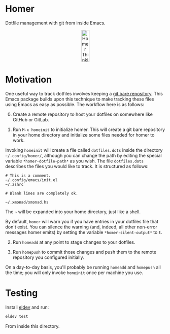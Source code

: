 # Homer
Dotfile management with git from inside Emacs.

<p align="center">
  <img src="https://upload.wikimedia.org/wikipedia/commons/1/1c/Homer_British_Museum.jpg" alt="Homer Thinking" width="25" height="100" />
</p>

# Motivation

One useful way to track dotfiles involves keeping a [git bare repository](https://www.atlassian.com/git/tutorials/dotfiles). This Emacs package builds upon this technique to make tracking these files using Emacs as easy as possible. The workflow here is as follows:

0. Create a remote repository to host your dotfiles on somewhere like GitHub or GitLab.

1. Run `M-x homeinit` to initialize homer. This will create a git bare repository in your home directory and initialize some files needed for homer to work.

Invoking `homeinit` will create a file called `dotfiles.dots` inside the directory `~/.config/homer/`, although you can change the path by editing the special variable `*homer-dotfile-path*` as you wish. The file `dotfiles.dots` describes the files you would like to track. It is structured as follows:

```
# This is a comment.
~/.config/emacs/init.el
~/.zshrc

# Blank lines are completely ok.

~/.xmonad/xmonad.hs
```

The `~` will be expanded into your home directory, just like a shell.

By default, `homer` will warn you if you have entries in your dotfiles file that don't exist. You can silence the warning (and, indeed, all other non-error messages homer emits) by setting the variable `*homer-silent-output*` to `t`.

2. Run `homeadd` at any point to stage changes to your dotfiles.

3. Run `homepush` to commit those changes and push them to the remote repository you configured initially.

On a day-to-day basis, you'll probably be running `homeadd` and `homepush` all the time; you will only invoke `homeinit` once per machine you use.

# Testing

Install [eldev](https://github.com/doublep/eldev) and run:

```sh
eldev test
```

From inside this directory.
